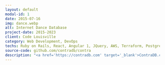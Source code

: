 ```yaml
---
layout: default
modal-id: 1
date: 2015-07-16
img: dance.webp
alt: Internet Dance Database
project-date: 2015-2023
client: Code Louisville
category: Web Development, DevOps
techs: Ruby on Rails, React, Angular 1, JQuery, AWS, Terraform, Postgres
source-code: github.com/contradb/contra
description: "<a href='https://contradb.com' target='_blank'>ContraDB.com</a> is a searchable database of <a href='https://en.wikipedia.org/wiki/Contra_dance' target='_blank'>contra dance</a> choreography. It grew from an ambitious student project and is now a community resource with scores of users. Now up to 7 contributors and 2000 commits: it's a big project. My proudest feature is a point-and-click tool for combining search expressions through binary operators like 'and' and 'or'"
---
```

